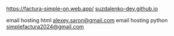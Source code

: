 https://factura-simple-on.web.app/
[suzdalenko-dev.github.io](https://suzdalenko-dev.github.io/factura-simple/app/)

email hosting html alexey.saron@gmail.com
email hosting python simplefactura2024@gmail.com
